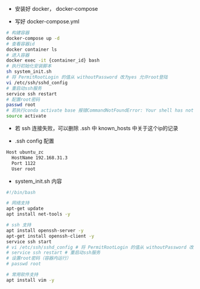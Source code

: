 - 安装好 docker， docker-compose

- 写好 docker-compose.yml

```bash
# 构建容器
docker-compose up -d
# 查看容器id
docker container ls
# 进入容器
docker exec -it {container_id} bash
# 执行初始化安装脚本
sh system_init.sh
# 将 PermitRootLogin 的值从 withoutPassword 改为yes 允许root登陆
vi /etc/ssh/sshd_config
# 重启动ssh服务
service ssh restart
# 配置root密码
passwd root
# 若执行conda activate base 报错CommandNotFoundError: Your shell has not been properly configured to use 'conda activate'.，可以执行以下命令，进入base环境
source activate
```

- 若 ssh 连接失败，可以删除 .ssh 中 known_hosts 中关于这个ip的记录

- .ssh config 配置

```bash
Host ubuntu_zc
  HostName 192.168.31.3
  Port 1122
  User root
```

- system_init.sh 内容

```bash
#!/bin/bash

# 网络支持
apt-get update
apt install net-tools -y

# ssh 支持
apt install openssh-server -y
apt-get install openssh-client -y
service ssh start
# vi /etc/ssh/sshd_config # 将 PermitRootLogin 的值从 withoutPassword 改为yes 允许root登陆
# service ssh restart # 重启动ssh服务 
# 设置root密码（容器内运行）
# passwd root

# 常用软件支持
apt install vim -y
```

